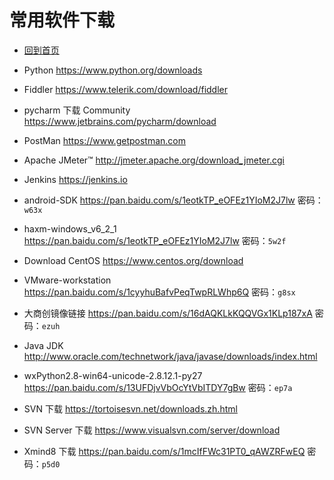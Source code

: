 # 常用软件下载

<script async src="https://dn-lbstatics.qbox.me/busuanzi/2.3/busuanzi.pure.mini.js"></script>

* [回到首页](https://liushilive.github.io/)

* Python <https://www.python.org/downloads>

* Fiddler <https://www.telerik.com/download/fiddler>

* pycharm 下载 Community <https://www.jetbrains.com/pycharm/download>

* PostMan <https://www.getpostman.com>

* Apache JMeter™ <http://jmeter.apache.org/download_jmeter.cgi>

* Jenkins <https://jenkins.io>

* android-SDK <https://pan.baidu.com/s/1eotkTP_eOFEz1YIoM2J7lw> 密码：`w63x`

* haxm-windows_v6_2_1 <https://pan.baidu.com/s/1eotkTP_eOFEz1YIoM2J7lw> 密码：`5w2f`

* Download CentOS <https://www.centos.org/download>

* VMware-workstation <https://pan.baidu.com/s/1cyyhuBafvPeqTwpRLWhp6Q> 密码：`g8sx`

* 大商创镜像链接 <https://pan.baidu.com/s/16dAQKLkKQQVGx1KLp187xA> 密码：`ezuh`

* Java JDK <http://www.oracle.com/technetwork/java/javase/downloads/index.html>

* wxPython2.8-win64-unicode-2.8.12.1-py27 <https://pan.baidu.com/s/13UFDjvVbOcYtVbITDY7gBw> 密码：`ep7a`

* SVN 下载 <https://tortoisesvn.net/downloads.zh.html>

* SVN Server 下载 <https://www.visualsvn.com/server/download>

* Xmind8 下载 <https://pan.baidu.com/s/1mcIfFWc31PT0_qAWZRFwEQ> 密码：`p5d0`

<span id="busuanzi_container_site_uv" style='display:none'>本站访客数 <span id="busuanzi_value_site_uv"> </span>人次</span>
